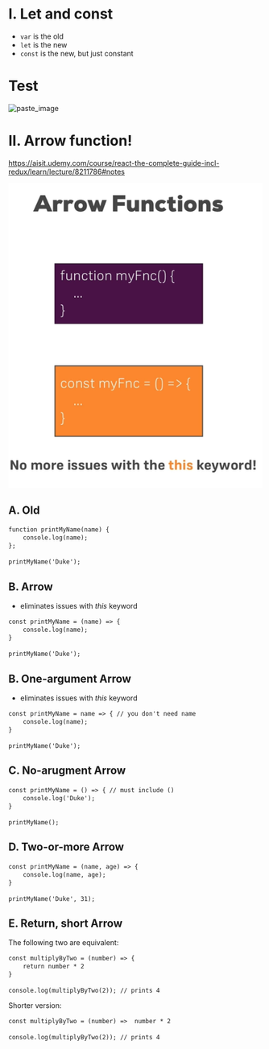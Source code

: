 # I. Let and const
* `var` is the old
* `let` is the new
* `const` is the new, but just constant

# Test
![paste_image](2023-01-27-17-59-51.png)

# II. Arrow function!
https://aisit.udemy.com/course/react-the-complete-guide-incl-redux/learn/lecture/8211786#notes

![arrow_func](./img/2023-01-27-17-57-24.png)
## A. Old
```
function printMyName(name) {
    console.log(name);
};

printMyName('Duke');
```

## B. Arrow
* eliminates issues with *this* keyword
```
const printMyName = (name) => {
    console.log(name);
}

printMyName('Duke');

```

## B. One-argument Arrow
* eliminates issues with *this* keyword
```
const printMyName = name => { // you don't need name
    console.log(name);
}

printMyName('Duke');

```

## C. No-arugment Arrow
```
const printMyName = () => { // must include ()
    console.log('Duke');
}

printMyName();

```

## D. Two-or-more Arrow
```
const printMyName = (name, age) => { 
    console.log(name, age);
}

printMyName('Duke', 31);

```

## E. Return, short Arrow

The following two are equivalent:

```
const multiplyByTwo = (number) => { 
    return number * 2
}

console.log(multiplyByTwo(2)); // prints 4

```

Shorter version:

```
const multiplyByTwo = (number) =>  number * 2

console.log(multiplyByTwo(2)); // prints 4

```
